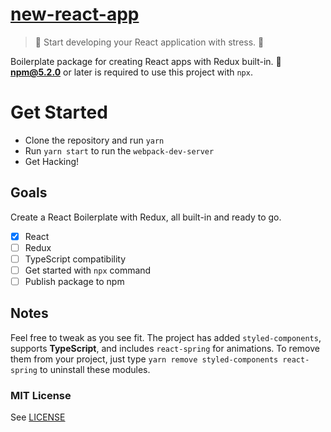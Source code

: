 # [new-react-app](https://www.github.com/ahtee/new-react-app)

> :rocket: Start developing your React application with stress. :nail_care:

Boilerplate package for creating React apps with Redux built-in. :ship: **npm@5.2.0** or later is required to use this project with `npx`.

# Get Started

- Clone the repository and run `yarn`
- Run `yarn start` to run the `webpack-dev-server`
- Get Hacking!

## Goals

Create a React Boilerplate with Redux, all built-in and ready to go.

- [x] React
- [ ] Redux
- [ ] TypeScript compatibility
- [ ] Get started with `npx` command
- [ ] Publish package to npm

## Notes

Feel free to tweak as you see fit. The project has added `styled-components`, supports **TypeScript**, and includes `react-spring` for animations. To remove them from your project, just type `yarn remove styled-components react-spring` to uninstall these modules.

### MIT License

See [LICENSE](./LICENSE)
